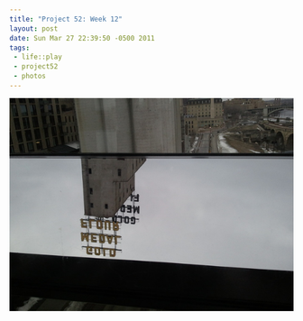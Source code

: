 ```yaml
--- 
title: "Project 52: Week 12"
layout: post
date: Sun Mar 27 22:39:50 -0500 2011
tags:
 - life::play
 - project52
 - photos
---
```

<a rel="photo" href="/images/project52/12-gold-medal-flour.jpg">
<img title="Week 12: Gold Medal Flour" src="/images/project52/12-gold-medal-flour-postsize.jpg" />
</a>

